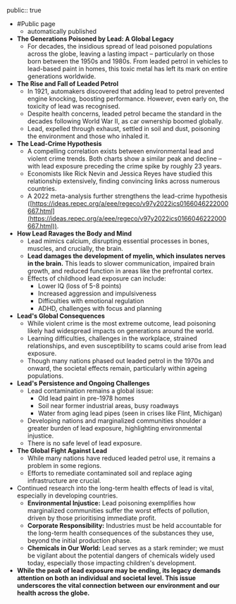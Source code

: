 public:: true

- #Public page
	 - automatically published
- **The Generations Poisoned by Lead: A Global Legacy**
	- For decades, the insidious spread of lead poisoned populations across the globe, leaving a lasting impact – particularly on those born between the 1950s and 1980s. From leaded petrol in vehicles to lead-based paint in homes, this toxic metal has left its mark on entire generations worldwide.
- **The Rise and Fall of Leaded Petrol**
	- In 1921, automakers discovered that adding lead to petrol prevented engine knocking, boosting performance. However, even early on, the toxicity of lead was recognised.
	- Despite health concerns, leaded petrol became the standard in the decades following World War II, as car ownership boomed globally.
	- Lead, expelled through exhaust, settled in soil and dust, poisoning the environment and those who inhaled it.
- **The Lead-Crime Hypothesis**
	- A compelling correlation exists between environmental lead and violent crime trends. Both charts show a similar peak and decline – with lead exposure preceding the crime spike by roughly 23 years.
	- Economists like Rick Nevin and Jessica Reyes have studied this relationship extensively, finding convincing links across numerous countries.
	- A 2022 meta-analysis further strengthens the lead-crime hypothesis ([https://ideas.repec.org/a/eee/regeco/v97y2022ics0166046222000667.html](https://ideas.repec.org/a/eee/regeco/v97y2022ics0166046222000667.html)).
- **How Lead Ravages the Body and Mind**
	- Lead mimics calcium, disrupting essential processes in bones, muscles, and crucially, the brain.
	- **Lead damages the development of myelin, which insulates nerves in the brain.** This leads to slower communication, impaired brain growth, and reduced function in areas like the prefrontal cortex.
	- Effects of childhood lead exposure can include:
		- Lower IQ (loss of 5-8 points)
		- Increased aggression and impulsiveness
		- Difficulties with emotional regulation
		- ADHD, challenges with focus and planning
- **Lead's Global Consequences**
	- While violent crime is the most extreme outcome, lead poisoning likely had widespread impacts on generations around the world.
	- Learning difficulties, challenges in the workplace, strained relationships, and even susceptibility to scams could arise from lead exposure.
	- Though many nations phased out leaded petrol in the 1970s and onward, the societal effects remain, particularly within ageing populations.
- **Lead's Persistence and Ongoing Challenges**
	- Lead contamination remains a global issue:
		- Old lead paint in pre-1978 homes
		- Soil near former industrial areas, busy roadways
		- Water from aging lead pipes (seen in crises like Flint, Michigan)
	- Developing nations and marginalized communities shoulder a greater burden of lead exposure, highlighting environmental injustice.
	- There is no safe level of lead exposure.
- **The Global Fight Against Lead**
	- While many nations have reduced leaded petrol use, it remains a problem in some regions.
	- Efforts to remediate contaminated soil and replace aging infrastructure are crucial.
- Continued research into the long-term health effects of lead is vital, especially in developing countries.
	- **Environmental Injustice:** Lead poisoning exemplifies how marginalized communities suffer the worst effects of pollution, driven by those prioritising immediate profit.
	- **Corporate Responsibility:** Industries must be held accountable for the long-term health consequences of the substances they use, beyond the initial production phase.
	- **Chemicals in Our World:** Lead serves as a stark reminder; we must be vigilant about the potential dangers of chemicals widely used today, especially those impacting children's development.
- **While the peak of lead exposure may be ending, its legacy demands attention on both an individual and societal level. This issue underscores the vital connection between our environment and our health across the globe.**
